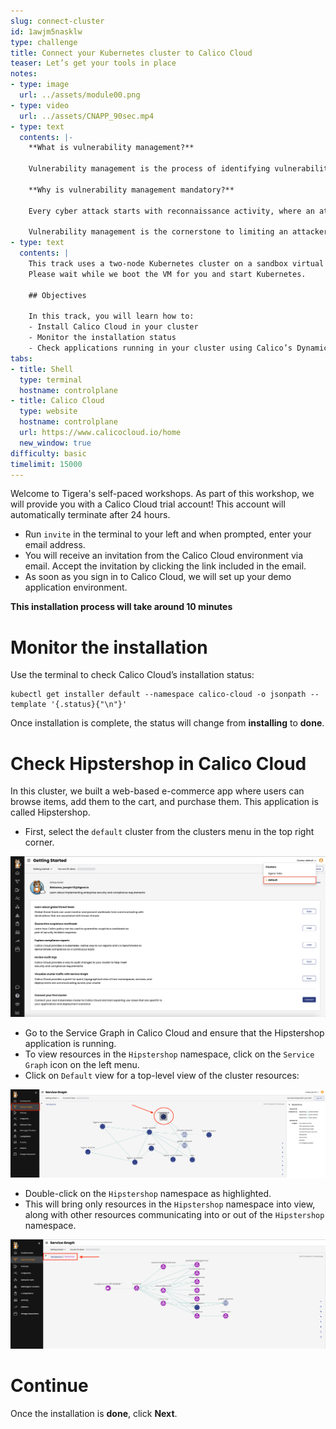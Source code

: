 ```yaml
---
slug: connect-cluster
id: 1awjm5nasklw
type: challenge
title: Connect your Kubernetes cluster to Calico Cloud
teaser: Let’s get your tools in place
notes:
- type: image
  url: ../assets/module00.png
- type: video
  url: ../assets/CNAPP_90sec.mp4
- type: text
  contents: |-
    **What is vulnerability management?**

    Vulnerability management is the process of identifying vulnerabilities at build time, automating the deployment of images and using mitigating controls to reduce the risks of vulnerable workloads.

    **Why is vulnerability management mandatory?**

    Every cyber attack starts with reconnaissance activity, where an attacker searches for a security vulnerability to exploit in their attack.

    Vulnerability management is the cornerstone to limiting an attacker’s reconnaissance activity and the early detection of threats in your environment.
- type: text
  contents: |
    This track uses a two-node Kubernetes cluster on a sandbox virtual machine.
    Please wait while we boot the VM for you and start Kubernetes.

    ## Objectives

    In this track, you will learn how to:
    - Install Calico Cloud in your cluster
    - Monitor the installation status
    - Check applications running in your cluster using Calico’s Dynamic Service and Threat graph (simply labeled Service Graph in Calico’s UI)
tabs:
- title: Shell
  type: terminal
  hostname: controlplane
- title: Calico Cloud
  type: website
  hostname: controlplane
  url: https://www.calicocloud.io/home
  new_window: true
difficulty: basic
timelimit: 15000
---
```

Welcome to Tigera's self-paced workshops. As part of this workshop, we will provide you with a Calico Cloud trial account! This account will automatically terminate after 24 hours.

- Run `invite` in the terminal to your left and when prompted, enter your email address.
- You will receive an invitation from the Calico Cloud environment via email. Accept the invitation by clicking the link included in the email.
- As soon as you sign in to Calico Cloud, we will set up your demo application environment.

**This installation process will take around 10 minutes**

Monitor the installation
==============

Use the terminal to check Calico Cloud’s installation status:

```
kubectl get installer default --namespace calico-cloud -o jsonpath --template '{.status}{"\n"}'
```

Once installation is complete, the status will change from **installing** to **done**.

Check Hipstershop in Calico Cloud
==============
In this cluster, we built a web-based e-commerce app where users can browse items, add them to the cart, and purchase them. This application is called Hipstershop.

- First, select the `default` cluster from the clusters menu in the top right corner.

![Image Description](../assets/select_cluster.png)

- Go to the Service Graph in Calico Cloud and ensure that the Hipstershop application is running.
- To view resources in the `Hipstershop` namespace, click on the `Service Graph` icon on the left menu.
- Click on `Default` view for a top-level view of the cluster resources:

![Image Description](../assets/service-graph-top-level.png)

- Double-click on the `Hipstershop` namespace as highlighted.
- This will bring only resources in the `Hipstershop` namespace into view, along with other resources communicating into or out of the `Hipstershop` namespace.

![Image Description](../assets/service-graph-hipstershop.png)


Continue
==============
Once the installation is **done**, click **Next**.
